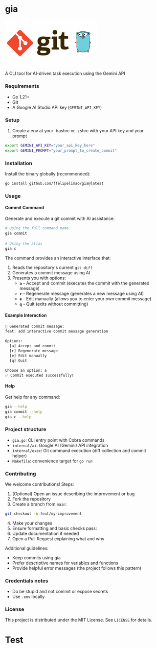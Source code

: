 <p align="center">
    <h1>gia</h1>
  <img src="image/logo.png" alt="gia logo" width="300" />
</p>

A CLI tool for AI-driven task execution using the Gemini API

### Requirements
- Go 1.21+
- Git
- A Google AI Studio API key (`GEMINI_API_KEY`)

### Setup
1. Create a env at your .bashrc or .zshrc with your API key and your prompt
```bash
export GEMINI_API_KEY="your_api_key_here"
export GEMINI_PROMPT="your_prompt_to_create_commit"
```

### Installation
Install the binary globally (recommended):
```bash
go install github.com/ffelipelimao/gia@latest
```

### Usage

#### Commit Command
Generate and execute a git commit with AI assistance:

```bash
# Using the full command name
gia commit

# Using the alias
gia c
```

The command provides an interactive interface that:
1. Reads the repository's current `git diff`
2. Generates a commit message using AI
3. Presents you with options:
   - **`a`** - Accept and commit (executes the commit with the generated message)
   - **`r`** - Regenerate message (generates a new message using AI)
   - **`e`** - Edit manually (allows you to enter your own commit message)
   - **`q`** - Quit (exits without committing)

#### Example Interaction
```
📝 Generated commit message:
feat: add interactive commit message generation

Options:
  [a] Accept and commit
  [r] Regenerate message
  [e] Edit manually
  [q] Quit

Choose an option: a
✅ Commit executed successfully!
```

#### Help
Get help for any command:
```bash
gia --help
gia commit --help
gia c --help
```

### Project structure
- `gia.go`: CLI entry point with Cobra commands
- `internal/ai`: Google AI (Gemini) API integration
- `internal/exec`: Git command execution (diff collection and commit helper)
- `Makefile`: convenience target for `go run`

### Contributing
We welcome contributions! Steps:
1. (Optional) Open an issue describing the improvement or bug
2. Fork the repository
3. Create a branch from `main`:
```bash
git checkout -b feat/my-improvement
```
4. Make your changes
5. Ensure formatting and basic checks pass:
6. Update documentation if needed
7. Open a Pull Request explaining what and why

Additional guidelines:
- Keep commits using gia
- Prefer descriptive names for variables and functions
- Provide helpful error messages (the project follows this pattern)

### Credentials notes
- Do be stupid and not commit or expose secrets
- Use `.env` locally

### License
This project is distributed under the MIT License. See `LICENSE` for details.

# Test
